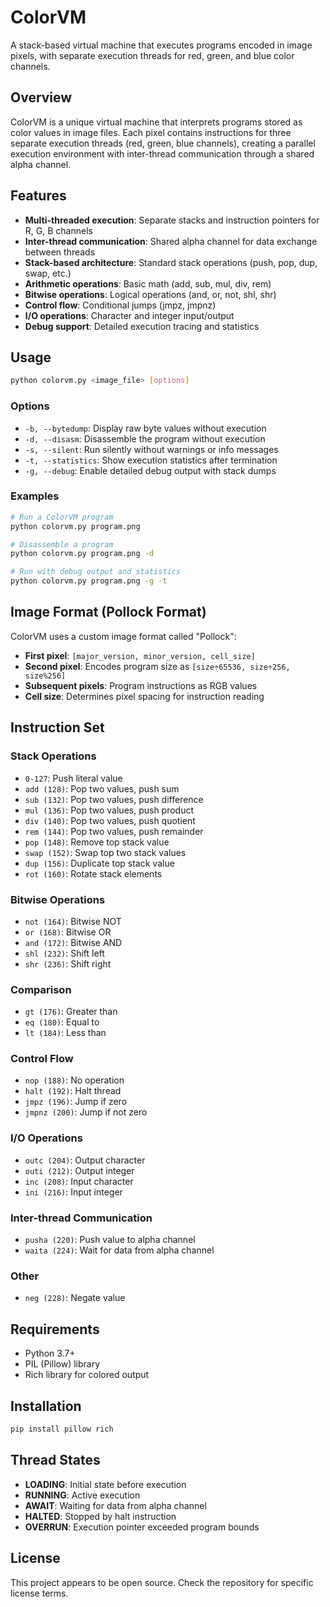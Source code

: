# ColorVM

A stack-based virtual machine that executes programs encoded in image pixels, with separate execution threads for red, green, and blue color channels.

## Overview

ColorVM is a unique virtual machine that interprets programs stored as color values in image files. Each pixel contains instructions for three separate execution threads (red, green, blue channels), creating a parallel execution environment with inter-thread communication through a shared alpha channel.

## Features

- **Multi-threaded execution**: Separate stacks and instruction pointers for R, G, B channels
- **Inter-thread communication**: Shared alpha channel for data exchange between threads
- **Stack-based architecture**: Standard stack operations (push, pop, dup, swap, etc.)
- **Arithmetic operations**: Basic math (add, sub, mul, div, rem)
- **Bitwise operations**: Logical operations (and, or, not, shl, shr)
- **Control flow**: Conditional jumps (jmpz, jmpnz)
- **I/O operations**: Character and integer input/output
- **Debug support**: Detailed execution tracing and statistics

## Usage

```bash
python colorvm.py <image_file> [options]
```

### Options

- `-b, --bytedump`: Display raw byte values without execution
- `-d, --disasm`: Disassemble the program without execution
- `-s, --silent`: Run silently without warnings or info messages
- `-t, --statistics`: Show execution statistics after termination
- `-g, --debug`: Enable detailed debug output with stack dumps

### Examples

```bash
# Run a ColorVM program
python colorvm.py program.png

# Disassemble a program
python colorvm.py program.png -d

# Run with debug output and statistics
python colorvm.py program.png -g -t
```

## Image Format (Pollock Format)

ColorVM uses a custom image format called "Pollock":

- **First pixel**: `[major_version, minor_version, cell_size]`
- **Second pixel**: Encodes program size as `[size÷65536, size÷256, size%256]`
- **Subsequent pixels**: Program instructions as RGB values
- **Cell size**: Determines pixel spacing for instruction reading

## Instruction Set

### Stack Operations
- `0-127`: Push literal value
- `add (128)`: Pop two values, push sum
- `sub (132)`: Pop two values, push difference
- `mul (136)`: Pop two values, push product
- `div (140)`: Pop two values, push quotient
- `rem (144)`: Pop two values, push remainder
- `pop (148)`: Remove top stack value
- `swap (152)`: Swap top two stack values
- `dup (156)`: Duplicate top stack value
- `rot (160)`: Rotate stack elements

### Bitwise Operations
- `not (164)`: Bitwise NOT
- `or (168)`: Bitwise OR
- `and (172)`: Bitwise AND
- `shl (232)`: Shift left
- `shr (236)`: Shift right

### Comparison
- `gt (176)`: Greater than
- `eq (180)`: Equal to
- `lt (184)`: Less than

### Control Flow
- `nop (188)`: No operation
- `halt (192)`: Halt thread
- `jmpz (196)`: Jump if zero
- `jmpnz (200)`: Jump if not zero

### I/O Operations
- `outc (204)`: Output character
- `outi (212)`: Output integer
- `inc (208)`: Input character
- `ini (216)`: Input integer

### Inter-thread Communication
- `pusha (220)`: Push value to alpha channel
- `waita (224)`: Wait for data from alpha channel

### Other
- `neg (228)`: Negate value

## Requirements

- Python 3.7+
- PIL (Pillow) library
- Rich library for colored output

## Installation

```bash
pip install pillow rich
```

## Thread States

- **LOADING**: Initial state before execution
- **RUNNING**: Active execution
- **AWAIT**: Waiting for data from alpha channel
- **HALTED**: Stopped by halt instruction
- **OVERRUN**: Execution pointer exceeded program bounds

## License

This project appears to be open source. Check the repository for specific license terms.
